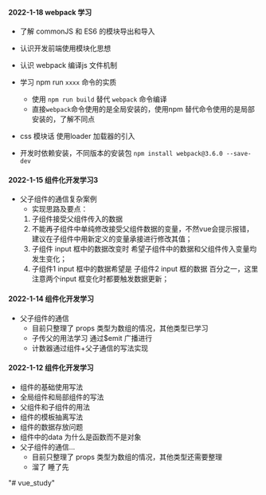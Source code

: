 
#### 2022-1-18  webpack 学习
- 了解 commonJS 和 ES6  的模块导出和导入
- 认识开发前端使用模块化思想
- 认识 webpack 编译js 文件机制
- 学习 npm run `xxxx` 命令的实质
  - 使用  `npm run build` 替代 `webpack` 命令编译
  - 直接`webpack`命令使用的是全局安装的，使用npm 替代命令使用的是局部安装的，了解不同点
- css 模块话 使用loader 加载器的引入

- 开发时依赖安装，不同版本的安装包
`npm install webpack@3.6.0 --save-dev`


#### 2022-1-15  组件化开发学习3
- 父子组件的通信复杂案例
  - 实现思路及要点：
  1. 子组件接受父组件传入的数据
  2. 不能再子组件中单纯修改接受父组件数据的变量，不然vue会提示报错，建议在子组件中用新定义的变量承接进行修改其值；
  3. 子组件 input 框中的数据改变时 希望子组件中的数据和父组件传入变量均发生变化；
  4. 子组件1 input 框中的数据希望是 子组件2 input 框的数据 百分之一，这里注意两个input 框变化时都要触发数据更新；

#### 2022-1-14  组件化开发学习
- 父子组件的通信
  - 目前只整理了 props 类型为数组的情况，其他类型已学习
  - 子传父的用法学习 通过$emit 广播进行
  - 计数器通过组件+父子通信的写法实现

#### 2022-1-12  组件化开发学习
- 组件的基础使用写法
- 全局组件和局部组件的写法
- 父组件和子组件的用法
- 组件的模板抽离写法
- 组件的数据存放问题
- 组件中的data 为什么是函数而不是对象
- 父子组件的通信... 
  - 目前只整理了 props 类型为数组的情况，其他类型还需要整理
  - 溜了 睡了先

"# vue_study" 
